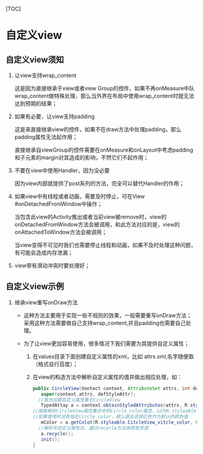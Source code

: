[TOC]



# 自定义view

## 自定义view须知

1. 让view支持wrap_content

   这是因为直接继承于view或者view Group的控件，如果不再onMeasure中队wrap_content做特殊处理，那么当外界在布局中使用wrap_content时就无法达到预期的结果；

2. 如果有必要，让view支持padding

   这是来直接继承view的控件，如果不在draw方法中处理padding，那么padding属性无法起作用；

   直接继承自viewGroup的控件需要在onMeasure和onLayout中考虑padding和子元素的margin对其造成的影响，不然它们不起作用；

3. 不要在view中使用Handler，因为没必要

   因为view内部就提供了post系列的方法，完全可以替代Handler的作用；

4. 如果view中有线程或者动画，需要及时停止，可在View #onDetachedFromWindow中操作；

   当包含此view的Activity推出或者当前view被remove时，view的onDetachedFromWindow方法会被调用，和此方法对应的是，view的onAttachedToWindow方法会被调用；

   当view变得不可见时我们也需要停止线程和动画，如果不及时处理这种问题，有可能会造成内存泄漏；

5. view带有滑动冲突时要处理好；

## 自定义view示例

1. 继承view重写onDraw方法

   * 这种方法主要用于实现一些不规则的效果，一般需要重写onDraw方法；采用这种方法需要做自己支持wrap_content,并且padding也需要自己处理。

   * 为了让view更加容易使用，很多情况下我们需要为其提供自定义属性；

     1. 在values目录下面创建自定义属性的xml，比如 attrs.xml,名字随便取（格式自行百度）；

     2. 在view的构造方法中解析自定义属性的值并做出相应处理，如：

        ~~~java
        public CircleView(Vontect context, AttributeSet attrs, int defStyleAttr){
           super(context,attrs, defStyleAttr);
          //首先加载自定义属性集合CircleView
           TypedAttay a = context.obtainStyledAttributes(attrs, R.styleable.CitcleView)
        //接着解析CircleView属性集合中的Circle_color属性，id为R.styleable.CitcleView_vitcle_color
        //如果使用时没有指定circle_color，那么就会选择红色作为默认的颜色值
           mColor = a.getColot(R.styleable.CitcleView_vitcle_color, Color.RED);
          //解析完自定义属性后，通过recycle方法来释放资源
           a.recycle();
           init();
        }
        ~~~

        ​

   ​
